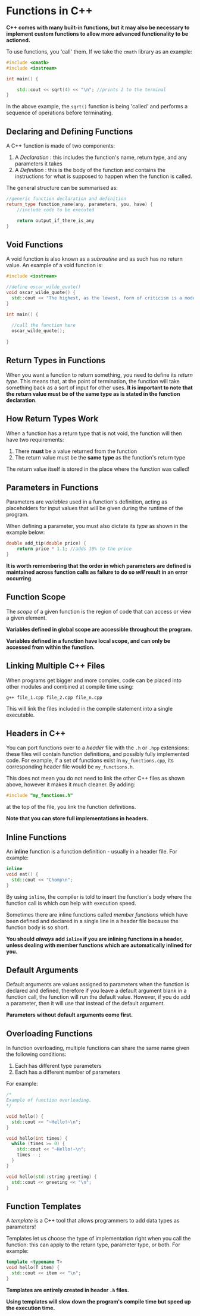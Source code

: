 # Functions in C++

**C++ comes with many built-in functions, but it may also be necessary to implement custom functions to allow more advanced functionality to be actioned.**

To use functions, you 'call' them. If we take the `cmath` library as an example:
```cpp
#include <cmath>
#include <iostream>

int main() {

    std::cout << sqrt(4) << "\n"; //prints 2 to the terminal
}
```

In the above example, the `sqrt()` function is being 'called' and performs a sequence of operations before terminating.

## Declaring and Defining Functions

A C++ function is made of two components:

1. A _Declaration_ : this includes the function's name, return type, and any parameters it takes
2. A _Definition_ : this is the body of the function and contains the instructions for what is supposed to happen when the function is called.

The general structure can be summarised as:
```cpp
//generic function declaration and definition
return_type function_name(any, parameters, you, have) {
    //include code to be executed

    return output_if_there_is_any
}
```

## Void Functions

A void function is also known as a *subroutine* and as such has no return value. An example of a void function is:
```cpp
#include <iostream>

//define oscar_wilde_quote()
void oscar_wilde_quote() {
  std::cout << "The highest, as the lowest, form of criticism is a mode of autobiography.\n";
}

int main() {
  
  //call the function here
  oscar_wilde_quote();
  
}
```

## Return Types in Functions

When you want a function to return something, you need to define its *return type*. This means that, at the point of termination, the function will take something back as a sort of input for other uses. **It is important to note that the return value must be of the same type as is stated in the function declaration**.

## How Return Types Work

When a function has a return type that is not void, the function will then have two requirements:

1. There **must** be a value returned from the function
2. The return value must be the **same type** as the function's return type

The return value itself is stored in the place where the function was called!

## Parameters in Functions

Parameters are *variables* used in a function's definition, acting as placeholders for input values that will be given during the runtime of the program.

When defining a parameter, you must also dictate its *type* as shown in the example below:
```cpp
double add_tip(double price) {
    return price * 1.1; //adds 10% to the price
}
```

**It is worth remembering that the order in which parameters are defined is maintained across function calls as failure to do so _will_ result in an error occurring**.

## Function Scope

The *scope* of a given function is the region of code that can access or view a given element.

**Variables defined in global scope are accessible throughout the program.**

**Variables defined in a function have local scope, and can only be accessed from within the function.**

## Linking Multiple C++ Files

When programs get bigger and more complex, code can be placed into other modules and combined at compile time using:

```
g++ file_1.cpp file_2.cpp file_n.cpp
```

This will link the files included in the compile statement into a single executable.

## Headers in C++

You can port functions over to a *header* file with the `.h` or `.hpp` extensions: these files will contain function definitions, and possibly fully implemented code. For example, if a set of functions exist in `my_functions.cpp`, its corresponding header file would be `my_functions.h`.

This does not mean you do not need to link the other C++ files as shown above, however it makes it much cleaner. By adding: 
```cpp
#include "my_functions.h"
```
at the top of the file, you link the function definitions.

**Note that you can store full implementations in headers.**

## Inline Functions

An **inline** function is a function definition - usually in a header file. For example:
```cpp
inline
void eat() {
  std::cout << "Chomp\n";
}
```

By using `inline`, the compiler is told to insert the function's body where the function call is which *can* help with execution speed.

Sometimes there are inline functions called *member functions* which have been defined and declared in a single line in a header file because the function body is so short.

**You should *always* add `inline` if you are inlining functions in a header, unless dealing with member functions which are automatically inlined for you.**

## Default Arguments

Default arguments are values assigned to parameters when the function is declared and defined, therefore if you leave a default argument blank in a function call, the function will run the default value. However, if you do add a parameter, then it will use that instead of the default argument.

**Parameters without default arguments come first.**

## Overloading Functions

In function overloading, multiple functions can share the same name given the following conditions:

1. Each has different type parameters
2. Each has a different number of parameters

For example:

```cpp
/*
Example of function overloading.
*/

void hello() {
  std::cout << "~Hello!~\n";
}

void hello(int times) {
  while (times >= 0) {
    std::cout << "~Hello!~\n";
    times --;
  }
}

void hello(std::string greeting) {
  std::cout << greeting << "\n";
}
```

## Function Templates

A *template* is a C++ tool that allows programmers to add data types as parameters!

Templates let us choose the type of implementation right when you call the function: this can apply to the return type, parameter type, or both. For example:

```cpp
template <typename T>
void hello(T item) {
  std::cout << item << "\n";
}
```

**Templates are entirely created in header `.h` files.**

**Using templates will slow down the program's compile time but speed up the execution time.**

